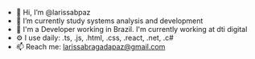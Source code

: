 - 👋 Hi, I’m @larissabpaz
- 🌱 I’m currently study systems analysis and development
- 🏢 I'm a Developer working in Brazil. I'm currently working at dti digital
- ⚙️ I use daily: .ts, .js, .html, .css, .react, .net, .c#
- 📫 Reach me: larissabragadapaz@gmail.com
<!--
**larissabpaz/larissabpaz** is a ✨ _special_ ✨ repository because its `README.md` (this file) appears on your GitHub profile.

- 👋 Hi, I’m @larissabpaz
- 🌱 I’m currently study systems analysis and development
- 🏢 I'm a Developer working in Brazil. I'm currently working at dti digital
- ⚙️ I use daily: .ts, .js, .html, .css, .react, .net, .c#
- 📫 Reach me: larissabragadapaz@gmail.com
-->
